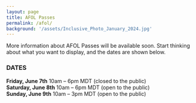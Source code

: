 ```yaml
---
layout: page
title: AFOL Passes
permalink: /afol/
background: '/assets/Inclusive_Photo_January_2024.jpg'
---
```


More information about AFOL Passes will be available soon.  Start thinking about what you want to display, and the dates are shown below.




### DATES
<b>Friday, June 7th</b> 10am – 6pm MDT (closed to the public)<br>
<b>Saturday, June 8th</b> 10am – 6pm MDT (open to the public)<br>
<b>Sunday, June 9th</b> 10am – 3pm MDT (open to the public)